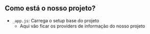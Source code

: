 
## Como está o nosso projeto?

- `_app.js`: Carrega o setup base do projeto
    - Aqui vão ficar os providers de informação do nosso projeto
